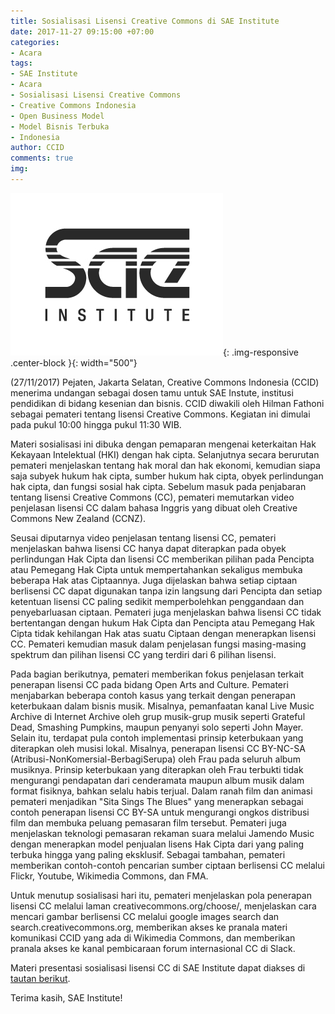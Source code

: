 ```yaml
---
title: Sosialisasi Lisensi Creative Commons di SAE Institute
date: 2017-11-27 09:15:00 +07:00
categories:
- Acara
tags:
- SAE Institute
- Acara
- Sosialisasi Lisensi Creative Commons
- Creative Commons Indonesia
- Open Business Model
- Model Bisnis Terbuka
- Indonesia
author: CCID
comments: true
img: 
---
```


![SAE_Institute_Black_Logo.jpg](/uploads/SAE_Institute_Black_Logo.jpg){: .img-responsive .center-block }{: width="500"}

(27/11/2017) Pejaten, Jakarta Selatan, Creative Commons Indonesia (CCID) menerima undangan sebagai dosen tamu untuk SAE Instute, institusi pendidikan di bidang kesenian dan bisnis. CCID diwakili oleh Hilman Fathoni sebagai pemateri tentang lisensi Creative Commons. Kegiatan ini dimulai pada pukul  10:00 hingga pukul 11:30 WIB. 

Materi sosialisasi ini dibuka dengan pemaparan mengenai keterkaitan Hak Kekayaan Intelektual (HKI) dengan  hak cipta. Selanjutnya secara berurutan pemateri menjelaskan tentang hak moral dan hak ekonomi, kemudian siapa saja subyek hukum hak cipta, sumber hukum hak cipta, obyek perlindungan hak cipta, dan fungsi sosial hak cipta. Sebelum masuk pada penjabaran tentang lisensi Creative Commons (CC), pemateri memutarkan video penjelasan lisensi CC dalam bahasa Inggris yang dibuat oleh Creative Commons New Zealand (CCNZ). 

Seusai diputarnya video penjelasan tentang lisensi CC, pemateri menjelaskan bahwa lisensi CC hanya dapat diterapkan pada obyek perlindungan Hak Cipta dan lisensi CC memberikan pilihan pada Pencipta atau Pemegang Hak Cipta untuk mempertahankan sekaligus membuka beberapa Hak atas Ciptaannya. Juga dijelaskan bahwa setiap ciptaan berlisensi CC dapat digunakan tanpa izin langsung dari Pencipta dan setiap ketentuan lisensi CC paling sedikit memperbolehkan penggandaan dan penyebarluasan ciptaan. Pemateri juga menjelaskan bahwa lisensi CC tidak bertentangan dengan hukum Hak Cipta dan Pencipta atau Pemegang Hak Cipta tidak kehilangan Hak atas suatu Ciptaan dengan menerapkan lisensi CC. Pemateri kemudian masuk dalam penjelasan fungsi masing-masing spektrum dan pilihan lisensi CC yang terdiri dari 6 pilihan lisensi. 

Pada bagian berikutnya, pemateri memberikan fokus penjelasan terkait penerapan lisensi CC pada bidang Open Arts and Culture. Pemateri menjabarkan beberapa contoh kasus yang terkait dengan penerapan keterbukaan dalam bisnis musik. Misalnya, pemanfaatan kanal Live Music Archive di Internet Archive oleh grup musik-grup musik seperti Grateful Dead, Smashing Pumpkins, maupun penyanyi solo seperti John Mayer. Selain itu, terdapat pula contoh implementasi prinsip keterbukaan yang diterapkan oleh musisi lokal. Misalnya, penerapan lisensi CC BY-NC-SA (Atribusi-NonKomersial-BerbagiSerupa) oleh Frau pada seluruh album musiknya. Prinsip keterbukaan yang diterapkan oleh Frau terbukti tidak mengurangi pendapatan dari cenderamata maupun album musik dalam format fisiknya, bahkan selalu habis terjual. Dalam ranah film dan animasi pemateri menjadikan "Sita Sings The Blues" yang menerapkan sebagai contoh penerapan lisensi CC BY-SA untuk mengurangi ongkos distribusi film dan membuka peluang pemasaran film tersebut. Pemateri juga menjelaskan teknologi pemasaran rekaman suara melalui Jamendo Music dengan menerapkan model penjualan lisens Hak Cipta dari yang paling terbuka hingga yang paling eksklusif. Sebagai tambahan, pemateri memberikan contoh-contoh pencarian sumber ciptaan berlisensi CC melalui Flickr, Youtube, Wikimedia Commons, dan FMA.

Untuk menutup sosialisasi hari itu, pemateri menjelaskan pola penerapan lisensi CC melalui laman creativecommons.org/choose/, menjelaskan cara mencari gambar berlisensi CC melalui google images search dan search.creativecommons.org, memberikan akses ke pranala materi komunikasi CCID yang ada di Wikimedia Commons, dan memberikan pranala akses ke kanal pembicaraan forum internasional CC di Slack.

Materi presentasi sosialisasi lisensi CC di SAE Institute dapat diakses di [tautan berikut](https://www.slideshare.net/CreativeCommonsIndonesia/ccid-27-november-2017-cc-on-business-model-sae-institute).

Terima kasih, SAE Institute!